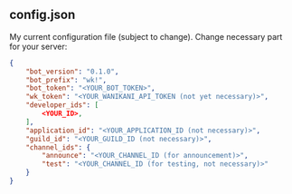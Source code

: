## config.json

My current configuration file (subject to change). Change necessary part for your server:
```json
{
    "bot_version": "0.1.0",
    "bot_prefix": "wk!",
    "bot_token": "<YOUR_BOT_TOKEN>",
    "wk_token": "<YOUR_WANIKANI_API_TOKEN (not yet necessary)>",
    "developer_ids": [
        <YOUR_ID>,
    ],
    "application_id": "<YOUR_APPLICATION_ID (not necessary)>",
    "guild_id": "<YOUR_GUILD_ID (not necessary)>",
    "channel_ids": {
        "announce": "<YOUR_CHANNEL_ID (for announcement)>",
        "test": "<YOUR_CHANNEL_ID (for testing, not necessary)>"
    }
}
```